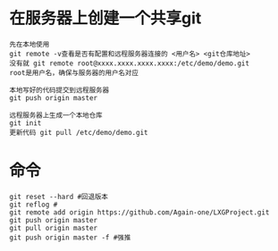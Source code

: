 # 在服务器上创建一个共享git
	先在本地使用
	git remote -v查看是否有配置和远程服务器连接的 <用户名> <git仓库地址>
	没有就 git remote root@xxxx.xxxx.xxxx.xxxx:/etc/demo/demo.git
	root是用户名，确保与服务器的用户名对应
	
	本地写好的代码提交到远程服务器
	git push origin master
	
	远程服务器上生成一个本地仓库
	git init
	更新代码 git pull /etc/demo/demo.git

# 命令
	git reset --hard #回退版本
	git	reflog #
	git remote add origin https://github.com/Again-one/LXGProject.git
	git push origin master
	git pull origin master
	git push origin master -f #强推
